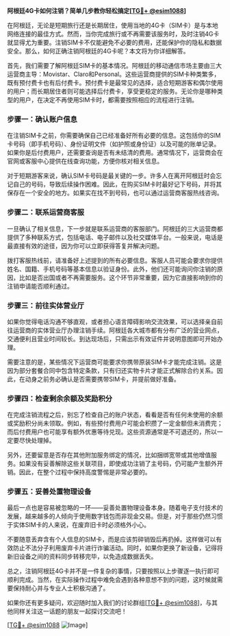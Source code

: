 **阿根廷4G卡如何注销？简单几步教你轻松搞定[[TG💪+ @esim1088](https://t.me/s/esim1088)]**

在阿根廷，无论是短期旅行还是长期居住，使用当地的4G卡（SIM卡）是与本地网络连接的最佳方式。然而，当你完成旅行或不再需要该服务时，及时注销4G卡就显得尤为重要。注销SIM卡不仅能避免不必要的费用，还能保护你的隐私和数据安全。那么，如何正确注销阿根廷的4G卡呢？本文将为你详细解答。

首先，我们需要了解阿根廷SIM卡的基本情况。阿根廷的移动通信市场主要由三大运营商主导：Movistar、Claro和Personal。这些运营商提供的SIM卡种类繁多，既有预付费卡也有后付费卡。预付费卡是最常见的选择，适合短期游客和偶尔使用的用户；而长期居住者则可能选择后付费卡，享受更稳定的服务。无论你是哪种类型的用户，在决定不再使用SIM卡时，都需要按照相应的流程进行注销。

### 步骤一：确认账户信息

在注销SIM卡之前，你需要确保自己已经准备好所有必要的信息。这包括你的SIM卡号码（即手机号码）、身份证明文件（如护照或身份证）以及可能的账单记录。如果你是后付费用户，还需要查询是否有未结清的费用。通常情况下，运营商会在官网或客服中心提供在线查询功能，方便你核对相关信息。

对于短期游客来说，确认SIM卡号码是最关键的一步。许多人在离开阿根廷时会忘记自己的号码，导致后续操作困难。因此，在购买SIM卡时最好记下号码，并将其保存在一个安全的地方。如果实在找不到号码，也可以通过运营商客服热线咨询。

### 步骤二：联系运营商客服

一旦确认了相关信息，下一步就是联系运营商的客服部门。阿根廷的三大运营商都提供了多种联系方式，包括电话、电子邮件以及社交媒体平台。一般来说，电话是最直接有效的途径，因为你可以立即获得答复并解决问题。

拨打客服热线前，请准备好上述提到的所有必要信息。客服人员可能会要求你提供姓名、国籍、手机号码等基本信息以验证身份。此外，他们还可能询问你注销的原因，比如是否出国或者不再需要服务。这个环节非常重要，因为它直接影响到你的注销申请能否顺利通过。

### 步骤三：前往实体营业厅

如果你觉得电话沟通不够直观，或者担心语言障碍影响交流效果，可以选择亲自前往运营商的实体营业厅办理注销手续。阿根廷各大城市都有分布广泛的营业网点，交通便利且营业时间较长。到达现场后，只需出示有效证件并说明意图即可开始办理。

需要注意的是，某些情况下运营商可能要求你携带原装SIM卡才能完成注销。这是因为部分套餐合同中包含特定条款，只有归还实物卡片才能正式解除合约关系。因此，在动身之前务必确认是否需要携带SIM卡，并提前做好准备。

### 步骤四：检查剩余余额及奖励积分

在完成注销流程之后，别忘了检查自己的账户状态，看看是否有任何未使用的余额或奖励积分尚未领取。例如，有些预付费用户可能会积攒了一定金额但未消费完；而后付费用户也可能享有额外优惠等待兑现。这些资源通常是不可退还的，所以一定要尽快处理掉。

另外，还要留意是否存在其他附加服务绑定的情况，比如捆绑宽带或其他增值服务。如果没有妥善解除这些关联项目，即使成功注销了主号码，仍可能产生额外开销。因此，在整个过程中保持高度警惕是非常必要的。

### 步骤五：妥善处置物理设备

最后一点也是容易被忽略的一环——妥善处置物理设备本身。随着电子支付技术的发展，越来越多的人倾向于使用数字钱包而非现金交易。但是，对于那些仍然习惯于实体SIM卡的人来说，在废弃旧卡时必须格外小心。

不要随意丢弃含有个人信息的SIM卡，而是应该剪碎销毁后再扔掉。这样做可以有效防止不法分子利用废弃卡片进行诈骗活动。同时，如果你更换了新设备，记得将新旧设备之间的资料同步转移完毕，以免造成数据丢失。

总之，注销阿根廷4G卡并不是一件复杂的事情，只要按照以上步骤逐一执行即可顺利完成。当然，在实际操作过程中难免会遇到各种意想不到的问题，这时候就需要保持耐心并与专业人士积极沟通了。

如果你还有更多疑问，欢迎随时加入我们的讨论群组[[TG💪+ @esim1088](https://t.me/s/esim1088)]，与其他同样关注这一话题的朋友一起探讨交流吧！

[[TG💪+ @esim1088](https://t.me/s/esim1088) ![Image](https://i.postimg.cc/4NQfJmqS/Snipaste-2025-05-13-00-14-12.png)]